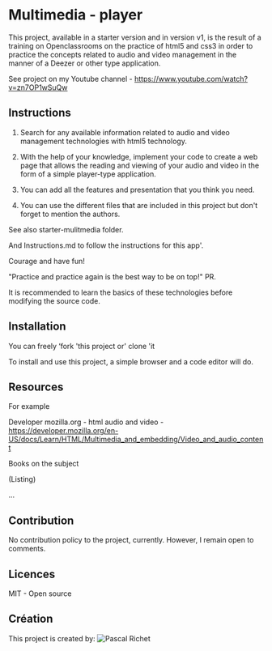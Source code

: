 # Multimedia - player

This project, available in a starter version and in version v1, is the result of a training on Openclassrooms on the practice of html5 and css3 in order to practice the concepts related to audio and video management in the manner of a Deezer or other type application.

See project on my Youtube channel - https://www.youtube.com/watch?v=zn7OP1wSuQw

## Instructions

1. Search for any available information related to audio and video management technologies with html5 technology.

2. With the help of your knowledge, implement your code to create a web page that allows the reading and viewing of your audio and video in the form of a simple player-type application.

3. You can add all the features and presentation that you think you need.

4. You can use the different files that are included in this project but don't forget to mention the authors.

See also starter-mulitmedia folder.

And Instructions.md to follow the instructions for this app'.

Courage and have fun!

"Practice and practice again is the best way to be on top!"
PR.

It is recommended to learn the basics of these technologies before modifying the source code.

## Installation

You can freely ‘fork 'this project or' clone 'it

To install and use this project, a simple browser and a code editor will do.

## Resources

For example

Developer mozilla.org - html audio and video - https://developer.mozilla.org/en-US/docs/Learn/HTML/Multimedia_and_embedding/Video_and_audio_content

Books on the subject

(Listing)

...

## Contribution

No contribution policy to the project, currently.
However, I remain open to comments.

## Licences

MIT - Open source

## Création

This project is created by: ![Pascal Richet](https://github.com/PascalR2014)
